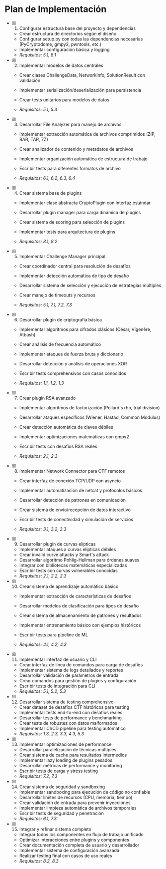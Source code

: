 # Plan de Implementación

- [x] 1. Configurar estructura base del proyecto y dependencias


  - Crear estructura de directorios según el diseño
  - Configurar setup.py con todas las dependencias necesarias (PyCryptodome, gmpy2, pwntools, etc.)
  - Implementar configuración básica y logging
  - _Requisitos: 5.1, 8.1_



- [x] 2. Implementar modelos de datos centrales

  - Crear clases ChallengeData, NetworkInfo, SolutionResult con validación
  - Implementar serialización/deserialización para persistencia


  - Crear tests unitarios para modelos de datos
  - _Requisitos: 5.1, 5.3_




- [x] 3. Desarrollar File Analyzer para manejo de archivos
  - Implementar extracción automática de archivos comprimidos (ZIP, RAR, TAR, 7Z)


  - Crear analizador de contenido y metadatos de archivos
  - Implementar organización automática de estructura de trabajo
  - Escribir tests para diferentes formatos de archivo
  - _Requisitos: 6.1, 6.2, 6.3, 6.4_







- [x] 4. Crear sistema base de plugins
  - Implementar clase abstracta CryptoPlugin con interfaz estándar
  - Desarrollar plugin manager para carga dinámica de plugins


  - Crear sistema de scoring para selección de plugins


  - Implementar tests para arquitectura de plugins

  - _Requisitos: 8.1, 8.2_



- [x] 5. Implementar Challenge Manager principal
  - Crear coordinador central para resolución de desafíos
  - Implementar detección automática de tipo de desafío


  - Desarrollar sistema de selección y ejecución de estrategias múltiples

  - Crear manejo de timeouts y recursos
  - _Requisitos: 5.1, 7.1, 7.2, 7.3_



- [x] 6. Desarrollar plugin de criptografía básica
  - Implementar algoritmos para cifrados clásicos (César, Vigenère, Atbash)


  - Crear análisis de frecuencia automático



  - Implementar ataques de fuerza bruta y diccionario
  - Desarrollar detección y análisis de operaciones XOR

  - Escribir tests comprehensivos con casos conocidos
  - _Requisitos: 1.1, 1.2, 1.3_


- [x] 7. Crear plugin RSA avanzado
  - Implementar algoritmos de factorización (Pollard's rho, trial division)
  - Desarrollar ataques específicos (Wiener, Hastad, Common Modulus)

  - Crear detección automática de claves débiles
  - Implementar optimizaciones matemáticas con gmpy2


  - Escribir tests con desafíos RSA reales
  - _Requisitos: 2.1, 2.3_

- [x] 8. Implementar Network Connector para CTF remotos
  - Crear interfaz de conexión TCP/UDP con asyncio


  - Implementar automatización de netcat y protocolos básicos
  - Desarrollar detección de patrones en comunicación
  - Crear sistema de envío/recepción de datos interactivo
  - Escribir tests de conectividad y simulación de servicios
  - _Requisitos: 3.1, 3.2, 3.3_

- [x] 9. Desarrollar plugin de curvas elípticas


  - Implementar ataques a curvas elípticas débiles
  - Crear invalid curve attacks y Smart's attack
  - Desarrollar algoritmo Pohlig-Hellman para órdenes suaves
  - Integrar con bibliotecas matemáticas especializadas
  - Escribir tests con curvas vulnerables conocidas
  - _Requisitos: 2.1, 2.2, 2.3_



- [x] 10. Crear sistema de aprendizaje automático básico


  - Implementar extracción de características de desafíos
  - Desarrollar modelos de clasificación para tipos de desafío
  - Crear sistema de almacenamiento de patrones y resultados
  - Implementar entrenamiento básico con ejemplos históricos


  - Escribir tests para pipeline de ML
  - _Requisitos: 4.1, 4.2, 4.3_



- [x] 11. Implementar interfaz de usuario y CLI
  - Crear interfaz de línea de comandos para carga de desafíos
  - Implementar sistema de logs detallados y reportes
  - Desarrollar validación de parámetros de entrada
  - Crear comandos para gestión de plugins y configuración
  - Escribir tests de integración para CLI
  - _Requisitos: 5.1, 5.2, 5.3_

- [x] 12. Desarrollar sistema de testing comprehensivo
  - Crear dataset de desafíos CTF históricos para testing
  - Implementar tests end-to-end con desafíos reales
  - Desarrollar tests de performance y benchmarking
  - Crear tests de robustez con datos malformados
  - Implementar CI/CD pipeline para testing automático
  - _Requisitos: 1.3, 2.3, 3.3, 4.3, 5.3_

- [x] 13. Implementar optimizaciones de performance
  - Desarrollar paralelización de técnicas múltiples
  - Crear sistema de cache para resultados intermedios
  - Implementar lazy loading de plugins pesados
  - Desarrollar métricas de performance y monitoring
  - Escribir tests de carga y stress testing
  - _Requisitos: 7.2, 7.3_

- [x] 14. Crear sistema de seguridad y sandboxing
  - Implementar sandboxing para ejecución de código no confiable
  - Desarrollar límites de recursos (CPU, memoria, tiempo)
  - Crear validación de entrada para prevenir inyecciones
  - Implementar limpieza automática de archivos temporales
  - Escribir tests de seguridad y penetración
  - _Requisitos: 6.1, 7.3_

- [x] 15. Integrar y refinar sistema completo
  - Integrar todos los componentes en flujo de trabajo unificado
  - Optimizar interacciones entre plugins y componentes
  - Crear documentación completa de usuario y desarrollador
  - Implementar sistema de configuración avanzada
  - Realizar testing final con casos de uso reales
  - _Requisitos: 8.2, 8.3_